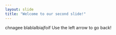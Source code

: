 ```yaml
---
layout: slide
title: "Welcome to our second slide!"
---
```

chnagee blablalbiajfoif
Use the left arrow to go back!
